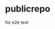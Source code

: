 # publicrepo
for e2e test






















































































































































































































































































































































































































































































































































































































































































































































































































































































































































































































































































































































































































































































































































































































































































































































































































































































































































































































































































































































































































































































































































































































































































































































































































































































































































































































































































































































































































































































































































































































































































































































































































